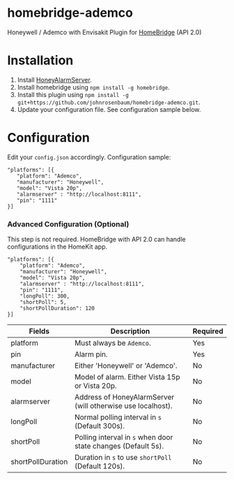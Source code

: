 # homebridge-ademco
Honeywell / Ademco with Envisakit Plugin for [HomeBridge](https://github.com/nfarina/homebridge) (API 2.0)


# Installation

1. Install [HoneyAlarmServer](https://github.com/MattTW/HoneyAlarmServer).
2. Install homebridge using `npm install -g homebridge`.
3. Install this plugin using `npm install -g git+https://github.com/johnrosenbaum/homebridge-ademco.git`.
4. Update your configuration file. See configuration sample below.

# Configuration
Edit your `config.json` accordingly. Configuration sample:
 ```
"platforms": [{
    "platform": "Ademco",
    "manufacturer": "Honeywell",
    "model": "Vista 20p",
    "alarmserver" : "http://localhost:8111",
    "pin": "1111"
}]
```

### Advanced Configuration (Optional)
This step is not required. HomeBridge with API 2.0 can handle configurations in the HomeKit app.
```
"platforms": [{
    "platform": "Ademco",
    "manufacturer": "Honeywell",
    "model": "Vista 20p",
    "alarmserver" : "http://localhost:8111",
    "pin": "1111",
    "longPoll": 300,
    "shortPoll": 5,
    "shortPollDuration": 120
}]

```

| Fields            | Description                                                   | Required |
|-------------------|---------------------------------------------------------------|----------|
| platform          | Must always be `Ademco`.                                      | Yes      |
| pin               | Alarm pin.                                                    | Yes      |
| manufacturer      | Either 'Honeywell' or 'Ademco'.                               | No       |
| model             | Model of alarm. Either Vista 15p or Vista 20p.                | No       |
| alarmserver       | Address of HoneyAlarmServer (will otherwise use localhost).   | No       |
| longPoll          | Normal polling interval in `s` (Default 300s).                | No       |
| shortPoll         | Polling interval in `s` when door state changes (Default 5s). | No       |
| shortPollDuration | Duration in `s` to use `shortPoll` (Default 120s).            | No       |
